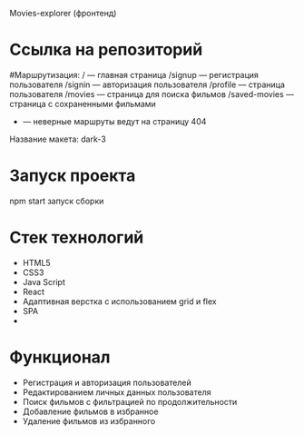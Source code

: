 Movies-explorer (фронтенд)
# Ссылка на репозиторий

#Маршрутизация:
/ — главная страница
/signup — регистрация пользователя
/signin — авторизация пользователя
/profile — страница пользователя
/movies — страница для поиска фильмов
/saved-movies — страница с сохраненными фильмами
* — неверные маршруты ведут на страницу 404

Название макета: dark-3

# Запуск проекта
npm start запуск сборки

# Стек технологий
* HTML5
* CSS3
* Java Script
* React
* Адаптивная верстка с использованием grid и flex
* SPA
* 
# Функционал
* Регистрация и авторизация пользователей
* Редактированием личных данных пользователя
* Поиск фильмов с фильтрацией по продолжительности
* Добавление фильмов в избранное
* Удаление фильмов из избранного
